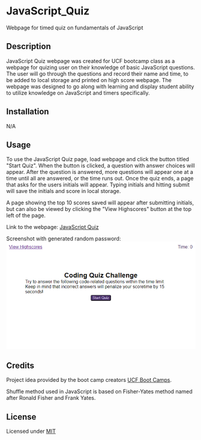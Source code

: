 # JavaScript_Quiz
Webpage for timed quiz on fundamentals of JavaScript


## Description

JavaScript Quiz webpage was created for UCF bootcamp class as a webpage for quizing user on their knowledge of basic JavaScript questions. The user will go through the questions and record their name and time, to be added to local storage and printed on high score webpage. The webpage was designed to go along with learning and display student ability to utilize knowledge on JavaScript and timers specifically.


## Installation

N/A


## Usage

To use the JavaScript Quiz page, load webpage and click the button titled "Start Quiz". When the button is clicked, a question with answer choices will appear. After the question is answered, more questions will appear one at a time until all are answered, or the time runs out. Once the quiz ends, a page that asks for the users initials will appear. Typing initials and hitting submit will save the initials and score in local storage.

A page showing the top 10 scores saved will appear after submitting initials, but can also be viewed by clicking the "View Highscores" button at the top left of the page.

Link to the webpage: [JavaScript Quiz]()

Screenshot with generated random password:
![Screenshot of Start Page](assets/images/screenshot.png)

## Credits

Project idea provided by the boot camp creators [UCF Boot Camps](https://bootcamp.ce.ucf.edu/).

Shuffle method used in JavaScript is based on Fisher-Yates method named after Ronald Fisher and Frank Yates. 


## License

Licensed under [MIT](LICENSE)
